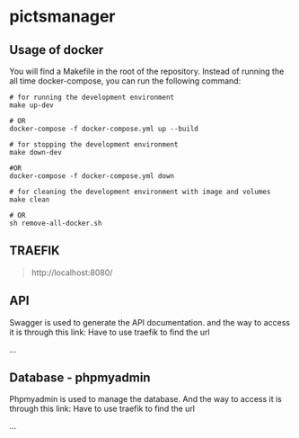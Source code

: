 # pictsmanager

## Usage of docker

You will find a Makefile in the root of the repository. Instead of running the
all time docker-compose, you can run the following command:

```
# for running the development environment
make up-dev 

# OR
docker-compose -f docker-compose.yml up --build

# for stopping the development environment
make down-dev

#OR 
docker-compose -f docker-compose.yml down

# for cleaning the development environment with image and volumes 
make clean 

# OR 
sh remove-all-docker.sh
```

## TRAEFIK

>http://localhost:8080/

## API

Swagger is used to generate the API documentation. and the way to access it is
through this link: Have to use traefik to find the url

...

## Database - phpmyadmin

Phpmyadmin is used to manage the database. And the way to access it is through
this link: Have to use traefik to find the url

...
